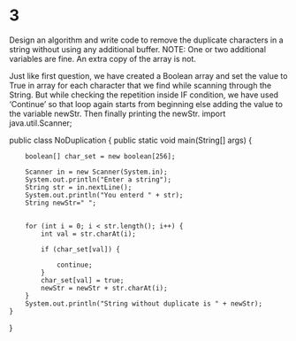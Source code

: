 3
=

Design an algorithm and write code to remove the duplicate characters in a string without using any additional buffer. NOTE: One or two additional variables are fine. An extra copy of the array is not.



Just like first question, we have created a Boolean array and set the value to True in array for each character that we find while scanning through the String. But while checking the repetition inside IF condition, we have used ‘Continue’ so that loop again starts from beginning else adding the value to the variable newStr. Then finally printing the newStr.
import java.util.Scanner;

public class NoDuplication {
  public static void main(String[] args) {

		boolean[] char_set = new boolean[256];
		
		Scanner in = new Scanner(System.in);
		System.out.println("Enter a string");
		String str = in.nextLine();
		System.out.println("You enterd " + str);
		String newStr=" ";
		
		
		for (int i = 0; i < str.length(); i++) {
			int val = str.charAt(i);
			
			if (char_set[val]) {
				
				continue;
			}
			char_set[val] = true;
			newStr = newStr + str.charAt(i); 
		}
		System.out.println("String without duplicate is " + newStr);
	}
}
